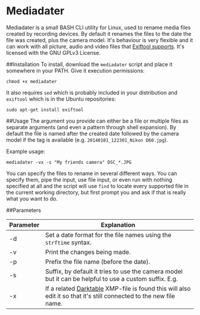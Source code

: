 Mediadater
==========

Mediadater is a small BASH CLI utility for Linux, used to rename media files created by recording devices. By default it renames the files to the date the file was created, plus the camera model. It's behaviour is very flexible and it can work with all picture, audio and video files that [Exiftool supports](https://en.wikipedia.org/wiki/ExifTool#Supported_file_types). It's licensed with the GNU GPLv3 License.

##Installation
To install, download the `mediadater` script and place it somewhere in your PATH. Give it execution permissions:
```
chmod +x mediadater
```

It also requires `sed` which is probably included in your distribution and `exiftool` which is in the Ubuntu repositories:
```
sudo apt-get install exiftool
```

##Usage
The argument you provide can either be a file or multiple files as separate arguments (and even a pattern through shell expansion). By default the file is named after the created date followed by the camera model if the tag is available (e.g. `20140101_122301_Nikon D60.jpg`).

Example usage:
```
mediadater -vx -s "My friends camera" DSC_*.JPG
```

You can specify the files to rename in several different ways. You can specify them, pipe the input, use file input, or even run with nothing specified at all and the script will use `find` to locate every supported file in the current working directory, but first prompt you and ask if that is really what you want to do.

##Parameters

Parameter | Explanation
--------- | -----------
-d        | Set a date format for the file names using the `strftime` syntax.
-v        | Print the changes being made.
-p        | Prefix the file name (before the date).
-s        | Suffix, by default it tries to use the camera model but it can be helpful to use a custom suffix. E.g.
-x        | If a related [Darktable](http://www.darktable.org/) XMP-file is found this will also edit it so that it's still connected to the new file name.
